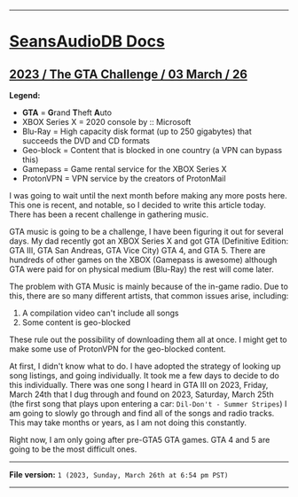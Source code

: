 
***

# [SeansAudioDB Docs](/Docs/)

## [2023 / The GTA Challenge / 03 March / 26](/Docs/2023/The-GTA-Challenge/03_March/26/)

**Legend:**

- **GTA** = **G**rand **T**heft **A**uto
- XBOX Series X = 2020 console by :: Microsoft
- Blu-Ray = High capacity disk format (up to 250 gigabytes) that succeeds the DVD and CD formats
- Geo-block = Content that is blocked in one country (a VPN can bypass  this)
- Gamepass = Game rental service for the XBOX Series X
- ProtonVPN = VPN service by the creators of ProtonMail

I was going to wait until the next month before making any more posts here. This one is recent, and notable, so I decided to write this article today. There has been a recent challenge in gathering music.

GTA music is going to be a challenge, I have been figuring it out for several days. My dad recently got an XBOX Series X and got GTA (Definitive Edition: GTA III, GTA San Andreas, GTA Vice City) GTA 4, and GTA 5. There are hundreds of other games on the XBOX (Gamepass is awesome) although GTA were paid for on physical medium (Blu-Ray) the rest will come later.

The problem with GTA Music is mainly because of the in-game radio. Due to this, there are so many different artists, that common issues arise, including:

1. A compilation video can't include all songs
2. Some content is geo-blocked

These rule out the possibility of downloading them all at once. I might get to make some use of ProtonVPN for the geo-blocked content.

At first, I didn't know what to do. I have adopted the strategy of looking up song listings, and going individually. It took me a few days to decide to do this individually. There was one song I heard in GTA III on 2023, Friday, March 24th that I dug through and found on 2023, Saturday, March 25th (the first song that plays upon entering a car: `Dil-Don't - Summer Stripes`) I am going to slowly go through and find all of the songs and radio tracks. This may take months or years, as I am not doing this constantly.

Right now, I am only going after pre-GTA5 GTA games. GTA 4 and 5 are going to be the most difficult ones.

***

**File version:** `1 (2023, Sunday, March 26th at 6:54 pm PST)`

***

